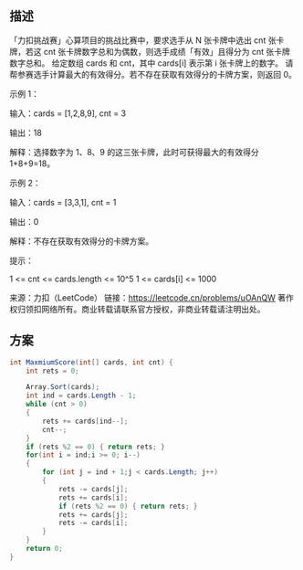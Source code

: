 <!--
 * @Author: joessem jxxclj@gmail.com
 * @Date: 2022-11-13 23:09:34
 * @LastEditors: joessem jxxclj@gmail.com
 * @LastEditTime: 2022-11-13 23:28:09
 * @FilePath: \LeetCode\Problems\#40. 心算挑战.md
 * @Description: 这是默认设置,请设置`customMade`, 打开koroFileHeader查看配置 进行设置: https://github.com/OBKoro1/koro1FileHeader/wiki/%E9%85%8D%E7%BD%AE
-->
## 描述

「力扣挑战赛」心算项目的挑战比赛中，要求选手从 N 张卡牌中选出 cnt 张卡牌，若这 cnt 张卡牌数字总和为偶数，则选手成绩「有效」且得分为 cnt 张卡牌数字总和。
给定数组 cards 和 cnt，其中 cards[i] 表示第 i 张卡牌上的数字。 请帮参赛选手计算最大的有效得分。若不存在获取有效得分的卡牌方案，则返回 0。

示例 1：

输入：cards = [1,2,8,9], cnt = 3

输出：18

解释：选择数字为 1、8、9 的这三张卡牌，此时可获得最大的有效得分 1+8+9=18。

示例 2：

输入：cards = [3,3,1], cnt = 1

输出：0

解释：不存在获取有效得分的卡牌方案。

提示：

1 <= cnt <= cards.length <= 10^5
1 <= cards[i] <= 1000

来源：力扣（LeetCode）
链接：https://leetcode.cn/problems/uOAnQW
著作权归领扣网络所有。商业转载请联系官方授权，非商业转载请注明出处。

## 方案

```c#
int MaxmiumScore(int[] cards, int cnt) {
    int rets = 0;

    Array.Sort(cards);
    int ind = cards.Length - 1;
    while (cnt > 0)
    { 
        rets += cards[ind--];
        cnt--;
    }
    if (rets %2 == 0) { return rets; }
    for(int i = ind;i >= 0; i--)
    {
        for (int j = ind + 1;j < cards.Length; j++)
        {
            rets -= cards[j];
            rets += cards[i];
            if (rets %2 == 0) { return rets; }
            rets += cards[j];
            rets -= cards[i];
        }
    }
    return 0;
}

```